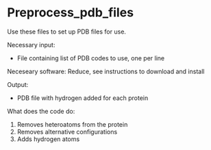 # Preprocess_pdb_files

Use these files to set up PDB files for use. 

Necessary input:
- File containing list of PDB codes to use, one per line

Neceseary software: Reduce, see instructions to download and install

Output:
- PDB file with hydrogen added for each protein

What does the code do:
1. Removes heteroatoms from the protein
2. Removes alternative configurations
3. Adds hydrogen atoms
